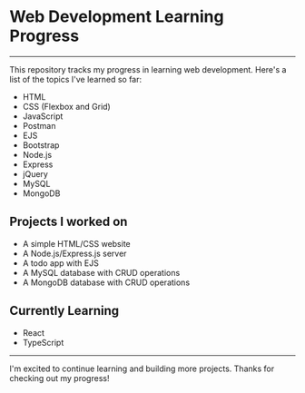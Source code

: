 # Web Development Learning Progress
---
This repository tracks my progress in learning web development. Here's a list of the topics I've learned so far:

- HTML
- CSS (Flexbox and Grid)
- JavaScript
- Postman
- EJS
- Bootstrap
- Node.js
- Express
- jQuery
- MySQL
- MongoDB

## Projects I worked on

- A simple HTML/CSS website
- A Node.js/Express.js server
- A todo app with EJS
- A MySQL database with CRUD operations
- A MongoDB database with CRUD operations

## Currently Learning

- React
- TypeScript
---

I'm excited to continue learning and building more projects. Thanks for checking out my progress!


